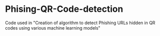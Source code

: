 # Phising-QR-Code-detection
Code used in "Creation of algorithm to detect Phishing URLs hidden in QR codes using various machine learning models"
